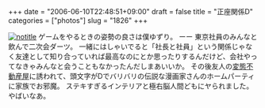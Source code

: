 +++
date = "2006-06-10T22:48:51+09:00"
draft = false
title = "正座関係D"
categories = ["photos"]
slug = "1826"
+++

<a href="http://www.flickr.com/photos/h-b-k-r/163148669/" target="_blank"><img src="http://static.flickr.com/63/163148669_716d096813.jpg" class="photoen" alt="notitle"  /></a>
ゲームをやるときの姿勢の良さは僕ゆずり。
ーー
東京社員のみんなと飲んで二次会ダーツ。
一緒にはしゃいでると「社長と社員」という関係じゃなく友達として知り合っていれば最高なのにとか思ったりするんだけど、会社やってなきゃみんなと会うこともなかったんだしまあいいか。
その後友人の<a href="http://akashisamurai.jugem.cc/" target="_blank">変態不動産屋</a>に誘われて、頭文字がDでバリバリの伝説な漫画家さんのホームパーティに家族でお邪魔。
ステキすぎるインテリアと極右脳人間どもにヤられました。やばいなあ。
